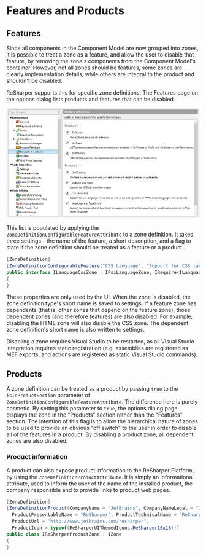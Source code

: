 # Features and Products

## Features

Since all components in the Component Model are now grouped into zones, it is possible to treat a zone as a feature, and allow the user to disable that feature, by removing the zone's components from the Component Model's container. However, not all zones should be features, some zones are clearly implementation details, while others are integral to the product and shouldn't be disabled.

ReSharper supports this for specific zone definitions. The Features page on the options dialog lists products and features that can be disabled.

![Features in ReSharper's options](options_features.png)

This list is populated by applying the `ZoneDefinitionConfigurableFeatureAttribute` to a zone definition. It takes three settings - the name of the feature, a short description, and a flag to state if the zone definition should be treated as a feature or a product.

```cs
[ZoneDefinition]
[ZoneDefinitionConfigurableFeature("CSS Language", "Support for CSS language in .css and HTML based files", false)]
public interface ILanguageCssZone : IPsiLanguageZone, IRequire<ILanguageHtmlZone>
{
}
```

These properties are only used by the UI. When the zone is disabled, the zone definition type's short name is saved to settings. If a feature zone has dependents (that is, other zones that depend on the feature zone), those dependent zones (and therefore features) are also disabled. For example, disabling the HTML zone will also disable the CSS zone. The dependent zone definition's short name is also written to settings.

Disabling a zone requires Visual Studio to be restarted, as all Visual Studio integration requires static registration (e.g. assemblies are registered as MEF exports, and actions are registered as static Visual Studio commands).

## Products

A zone definition can be treated as a product by passing `true` to the `isInProductSection` parameter of `ZoneDefinitionConfigurableFeatureAttribute`. The difference here is purely cosmetic. By setting this parameter to `true`, the options dialog page displays the zone in the "Products" section rather than the "Features" section. The intention of this flag is to allow the hierarchical nature of zones to be used to provide an obvious "off switch" to the user in order to disable all of the features in a product. By disabling a product zone, all dependent zones are also disabled.

### Product information

A product can also expose product information to the ReSharper Platform, by using the `ZoneDefinitionProductAttribute`. It is simply an informational attribute, used to inform the user of the name of the installed product, the company responsible and to provide links to product web pages.

```cs
[ZoneDefinition]
[ZoneDefinitionProduct(CompanyName = "JetBrains", CompanyNameLegal = "JetBrains s.r.o.", 
  ProductPresentableName = "ReSharper", ProductTechnicalName = "ReSharper", Version = "1.2.3",
  ProductUrl = "http://www.jetbrains.com/resharper",
  ProductIcon = typeof(ReSharperUIThemedIcons.ReSharper16x16))]
public class IReSharperProductZone : IZone
{
}
```


